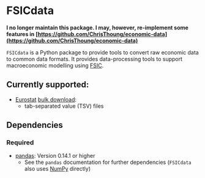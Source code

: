 # FSICdata

**I no longer maintain this package. I may, however, re-implement some features
in
[https://github.com/ChrisThoung/economic-data](https://github.com/ChrisThoung/economic-data)**

`FSICdata` is a Python package to provide tools to convert raw economic data to
common data formats. It provides data-processing tools to support macroeconomic
modelling using [FSIC](https://github.com/cthoung/fsic).

## Currently supported:

* [Eurostat](http://epp.eurostat.ec.europa.eu/portal/page/portal/eurostat/home/)
  [bulk download](http://epp.eurostat.ec.europa.eu/portal/page/portal/statistics/bulk_download):
	* tab-separated value (TSV) files

## Dependencies

### Required

* [pandas](http://pandas.pydata.org/):
  Version 0.14.1 or higher
	* See the `pandas` documentation for further dependencies
	  (`FSICdata` also uses [NumPy](http://www.numpy.org/) directly)
